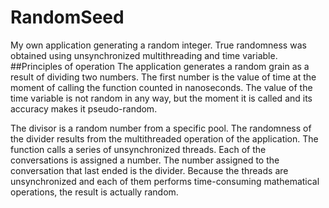 # RandomSeed
My own application generating a random integer. True randomness was obtained using unsynchronized multithreading and time variable.
##Principles of operation
The application generates a random grain as a result of dividing two numbers. The first number is the value of time at the moment of calling the function counted in nanoseconds. The value of the time variable is not random in any way, but the moment it is called and its accuracy makes it pseudo-random.  

The divisor is a random number from a specific pool. The randomness of the divider results from the multithreaded operation of the application. The function calls a series of unsynchronized threads. Each of the conversations is assigned a number. The number assigned to the conversation that last ended is the divider. Because the threads are unsynchronized and each of them performs time-consuming mathematical operations, the result is actually random.
